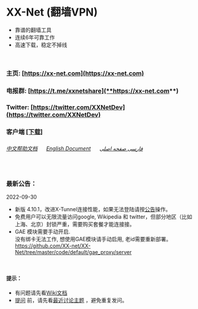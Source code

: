 # XX-Net (翻墙VPN)
* 靠谱的翻墙工具  
* 连续6年可靠工作
* 高速下载，稳定不掉线
<br>

### 主页: [https://xx-net.com](https://xx-net.com)
### 电报群: [https://t.me/xxnetshare](**https://xx-net.com**)
### Twitter: [https://twitter.com/XXNetDev](https://twitter.com/XXNetDev)
### 客户端 [__\[下载\]__](https://github.com/XX-net/XX-Net/blob/master/code/default/download.md)
###
###### [中文帮助文档](https://github.com/XX-net/XX-Net/wiki/%E4%B8%AD%E6%96%87%E6%96%87%E6%A1%A3) &nbsp; &nbsp; &nbsp;[English Document](https://github.com/XX-net/XX-Net/wiki/English-Home-Page) &nbsp; &nbsp; &nbsp;[فارسی صفحه اصلی](https://github.com/XX-net/XX-Net/wiki/Persian-home-page) 

<br>


### 最新公告：
 2022-09-30
* 新版 4.10.1，改进X-Tunnel连接性能，如果无法登陆请按[公告](https://github.com/XX-net/XX-Net/issues/13702)操作。
* 免费用户可以无限流量访问google, Wikipedia 和 twitter，但部分地区（比如上海、北京）封锁严重，需要购买套餐才能连接接。
* GAE 模块需要手动开启.   
  没有绑卡无法工作, 想使用GAE模块请手动启用, 老id需要重新部署。  
  https://github.com/XX-net/XX-Net/tree/master/code/default/gae_proxy/server

  
<br>

#### 提示：  
* 有问题请先看[Wiki文档](https://github.com/XX-net/XX-Net/wiki/%E4%B8%AD%E6%96%87%E6%96%87%E6%A1%A3)
* [提问](https://github.com/XX-net/XX-Net/issues) 前，请先看[最近讨论主题](https://github.com/XX-net/XX-Net/issues?q=is%3Aissue+is%3Aopen+sort%3Aupdated-desc) ，避免重复发问。  
